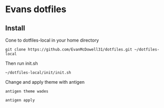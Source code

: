Evans dotfiles
===================

Install
-------
Cone to dotfiles-local in your home directory

```git clone https://github.com/EvanMcDowell31/dotfiles.git ~/dotfiles-local```

Then run init.sh

```~/dotfiles-local/init/init.sh```

Change and apply theme with antigen

```antigen theme wades```

```antigen apply```


